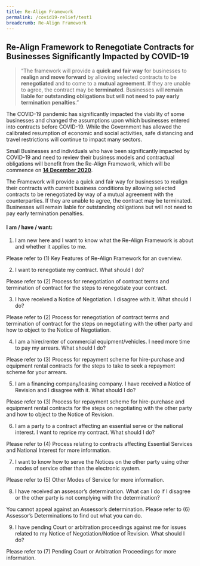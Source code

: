 ```yaml
---
title: Re-Align Framework
permalink: /covid19-relief/test1
breadcrumb: Re-Align Framework
---
```


## Re-Align Framework to Renegotiate Contracts for Businesses Significantly Impacted by COVID-19 ##

> “The framework will provide a <b>quick and fair way</b> for businesses to <b>realign and move forward</b> by allowing selected contracts to be <b>renegotiated</b> and to come to a <b>mutual agreement</b>. If they are unable to agree, the contract may be <b>terminated</b>. Businesses will <b>remain liable for outstanding obligations but will not need to pay early termination penalties</b>.” 

The COVID-19 pandemic has significantly impacted the viability of some businesses and changed the assumptions upon which businesses entered into contracts before COVID-19. While the Government has allowed the calibrated resumption of economic and social activities, safe distancing and travel restrictions will continue to impact many sectors.

Small Businesses and individuals who have been significantly impacted by COVID-19 and need to review their business models and contractual obligations will benefit from the Re-Align Framework, which will be commence on **<u>14 December 2020</u>**. 

The Framework will provide a quick and fair way for businesses to realign their contracts with current business conditions by allowing selected contracts to be renegotiated by way of a mutual agreement with the counterparties. If they are unable to agree, the contract may be terminated. Businesses will remain liable for outstanding obligations but will not need to pay early termination penalties.

#### I am / have / want: ####
1.	I am new here and I want to know what the Re-Align Framework is about and whether it applies to me. 

Please refer to (1) Key Features of Re-Align Framework <hyperlink> for an overview. 

2.	I want to renegotiate my contract. What should I do?

Please refer to (2) Process for renegotiation of contract terms and termination of contract <hyperlink> for the steps to renegotiate your contract.  

3.	I have received a Notice of Negotiation. I disagree with it. What should I do?

Please refer to (2) Process for renegotiation of contract terms and termination of contract <hyperlink> for the steps on negotiating with the other party and how to object to the Notice of Negotiation.

4.	I am a hirer/renter of commercial equipment/vehicles. I need more time to pay my arrears. What should I do?

Please refer to (3) Process for repayment scheme for hire-purchase and equipment rental contracts <hyperlink> for the steps to take to seek a repayment scheme for your arrears.

5.	I am a financing company/leasing company. I have received a Notice of Revision and I disagree with it. What should I do?

Please refer to (3) Process for repayment scheme for hire-purchase and equipment rental contracts <hyperlink> for the steps on negotiating with the other party and how to object to the Notice of Revision.

6.	I am a party to a contract affecting an essential serve or the national interest. I want to reprice my contract. What should I do?

Please refer to (4) Process relating to contracts affecting Essential Services and National Interest <hyperlink> for more information.

7.	I want to know how to serve the Notices on the other party using other modes of service other than the electronic system.

Please refer to (5) Other Modes of Service <hyperlink> for more information.

8.	I have received an assessor’s determination. What can I do if I disagree or the other party is not complying with the determination? 

You cannot appeal against an Assessor’s determination. Please refer to (6) Assessor’s Determinations <hyperlink> to find out what you can do.

9.	I have pending Court or arbitration proceedings against me for issues related to my Notice of Negotiation/Notice of Revision. What should I do? 

Please refer to (7) Pending Court or Arbitration Proceedings <hyperlink> for more information. 

